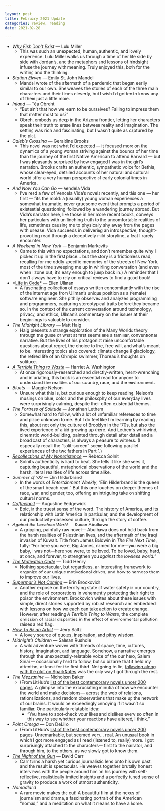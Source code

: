 ```yaml
---

layout: post
title: February 2021 Update
categories: review, reading
date: 2021-02-28

---
```


- *[Why Fish Don’t Exist](https://mayasheth.github.io/2021/02/01/why-fish-dont-exist)* — Lulu Miller
    - This was such an unexpected, human, authentic, and lovely experience. Lulu Miller walks us through a time of her life side by side with Jordan’s, and the metaphors and lessons of hindsight infuse the journey with meaning. Truly enjoyed this, both for the writing and the thinking.
- *Station Eleven* — Emily St. John Mandel
    - Mandel wrote of the aftermath of a pandemic that began eerily similar to our own. She weaves the stories of each of the three main characters and their times cleverly, but I wish I’d gotten to know any of them just a little more.
- *Inland* — Téa Obreht
    - “But ain’t that how we learn to be ourselves? Failing to impress them that matter most to us?”
    - Obreht embeds us deep in the Arizona frontier, letting her characters speak their truth to erase lines between reality and imagination. The setting was rich and fascinating, but I wasn’t quite as captured by the plot.
- *Caleb’s Crossing* — Geraldine Brooks
    - This novel was not what I’d expected — it focused more on the dynamics of a young woman striving against the bounds of her time than the journey of the first Native American to attend Harvard — but I was pleasantly surprised by how engaged I was in the girl’s narration. Brooks crafts an authentic, sympathetic voice for Bethia, whose clear-eyed, detailed accounts of her natural and cultural world offer a very human perspective of early colonial times in America.
- *And Now You Can Go* — Vendela Vida
    - I’ve read a few of Vendela Vida’s novels recently, and this one — her first — fits the mold: a (usually) young woman experiences a somewhat traumatic, never gruesome event that prompts a period of existential questioning, followed by a wandering journey abroad. But Vida’s narrator here, like those in her more recent books, conveys her particulars with unflinching truth to the uncomfortable realities of life, sometimes causing me to physically shy away from the pages with unease. Vida succeeds in delivering an introspective, thought-provoking read through a deceptively mild storyline, a feat I rarely encounter.
- *A Weekend in New York* — Benjamin Markovits
    - Came to this with no expectations, and don’t remember quite why I picked it up in the first place... but the story is a frictionless read, recalling for me oddly specific memories of the streets of New York, most of the time sweeping me up in whirling conversation (and even when I zone out, it’s easy enough to jump back in.) A reminder that I don’t always have to rely on critical reviews to find a good book!
- *[Life in Code*](https://mayasheth.github.io/2021/02/11/life-in-code) — Ellen Ullman
    - A fascinating collection of essays written concomitantly with the rise of the Internet age from Ullman’s unique position as a (female) software engineer. She pithily observes and analyzes programming  and programmers, capturing stereotypical traits before they became so. In the context of the current conversation around technology, privacy, and ethics, Ullman’s commentary on the issues at their beginnings is valuable to consider.
- *The Midnight Library* — Matt Haig
    - Haig presents a strange exploration of the Many Worlds theory through the guise of what at first seems like a familiar, conventional narrative. But the lives of his protagonist raise uncomfortable questions about regret, the choice to live, free will, and what’s meant to be. Interesting topics also covered: climate change & glaciology, the retired life of an Olympic swimmer, Thoreau’s thoughts on solitude.
- *[A Terrible Thing to Waste](https://mayasheth.github.io/2021/02/11/a-terrible-thing-to-waste)* — Harriet A. Washington
    - At once rigorously-researched and directly-written, heart-wrenching and infuriating, this book is an essential read for anyone to understand the realities of our country, race, and the environment.
- *Bluets* — Maggie Nelson
    - Unsure what this is, but curious enough to keep reading. Nelson’s musings on blue, color, and the philosophy of our everyday lives were surprisingly calming, despite their often existential themes.
- *The Fortress of Solitude* — Jonathan Lethem
    - Somewhat hard to follow, with a lot of unfamiliar references to time and place unknown to me. But I do feel like I’m learning by reading this, about not only the culture of Brooklyn in the ‘70s, but also the lived experience of a kid growing up there. And Lethem’s whirlwind, cinematic world-building, painted through detail after detail and a broad cast of characters, is always a pleasure to witness. (I especially recall the “split-screen” scene following parallel experiences of the two fathers in Part 1.)
- *[Recollections of My Nonexistence](https://mayasheth.github.io/2021/02/17/recollections-of-my-nonexistence)* — Rebecca Solnit
    - Solnit’s authenticity is hard to beat. She tells it like she sees it, capturing beautiful, metaphorical observations of the world and the harsh, literal realities of life across time alike.
- *Summer of ‘69* — Elin Hilderbrand
    - In the words of *Entertainment Weekly*, “Elin Hilderbrand is the queen of the smart beach read.” But this one touches on deeper themes of race, war, and gender, too, offering an intriguing take on shifting cultural norms.
- *[Coffeeland](https://mayasheth.github.io/2021/02/22/coffeeland)* — Augustine Sedgewick
    - Epic, in the truest sense of the word. The history of America, and its relationship with Latin America in particular, and the development of our productivity-obsessed culture, through the story of coffee.
- *Against the Loveless World* — Susan Abulhawa
    - A gripping, painfully raw novel— Abulhawa does not hold back from the harsh realities of Palestinian lives, and the aftermath of the Iraqi invasion of Kuwait. Title from James Baldwin in *The Fire Next Time*, fully: “For here you were, Big James, named for me—you were a big baby, I was not—here you were, to be loved. To be loved, baby, hard, at once, and forever, to strengthen you *against the loveless world.*”
- *[The Motivation Code](https://mayasheth.github.io/2021/02/18/the-motivation-code)* — Todd Henry
    - Nothing spectacular, but regardless, an interesting framework to organize of our unique motivational drives, and how to harness them to improve our lives.
- *[Superman’s Not Coming](https://mayasheth.github.io/2021/02/19/supermans-not-coming)* — Erin Brockovich
    - Another exposé on the terrifying state of water safety in our country, and the role of corporations in vehemently protecting their right to poison the environment. Brockovich writes about these issues with simple, direct stories supported by robust research and embedded with lessons on how we each can take action to create change. However, after reading *A Terrible Thing to Waste*, the complete omission of racial disparities in the effect of environmental pollution raises a red flag.
- *[How To Be an Artist](https://mayasheth.github.io/2021/02/23/how-to-be-an-artist)* — Jerry Saltz
    - A lovely source of quotes, inspiration, and pithy wisdom.
- *Midnight’s Children* — Salman Rushdie
    - A wild adventure woven with threads of space, time, cultures, history, imagination, and language. Somehow, a narrative emerges through the unexpectedly-relatable voice of the our hero, Salem Sinai — occasionally hard to follow, but so bizarre that it held my attention, at least for the first third. Not going to lie, [following along with the plot on SparkNotes](https://www.sparknotes.com/lit/midnightschildren/) was the only way I got through the rest.
- *The Mezzanine* — Nicholson Baker
    - (From LitHub’s [list of the best contemporary novels under 200 pages](https://lithub.com/the-50-best-contemporary-novels-under-200-pages/)) A glimpse into the excruciating minutia of how we encounter the world and make decisions— across the web of relations, rationalizations, and random observations that make up the network of our brains. It would be exceedingly annoying if it wasn’t so familiar. One particularly relatable idea:
        - “You have to spot-check your likes and dislikes every so often in this way to see whether your reactions have altered, I think.”
- *Point Omega* — Don DeLillo
    - (From LitHub’s [list of the best contemporary novels under 200 pages](https://lithub.com/the-50-best-contemporary-novels-under-200-pages/)) Unremarkable, but seemed very... real. An unusual book in which I got more engaged as I read (listened to, really) more. I got surprisingly attached to the characters— first to the narrator, and through him, to the others, as we slowly got to know them.
- *[The Night of the Gun](https://mayasheth.github.io/2021/02/27/the-night-of-the-gun)* — David Carr
    - Carr turns a harsh yet curious journalistic lens onto his own past, and the result is spectacular. He weaves together brutally honest interviews with the people around him on his journey with self-reflective, realistically limited insights and a perfectly tuned sense of gravity to produce a work of utmost authenticity.
- *Nomadland*
    - A rare movie makes the cut! A beautiful film at the nexus of journalism and drama, a fascinating portrait of the American “nomad,” and a meditation on what it means to have a home.
